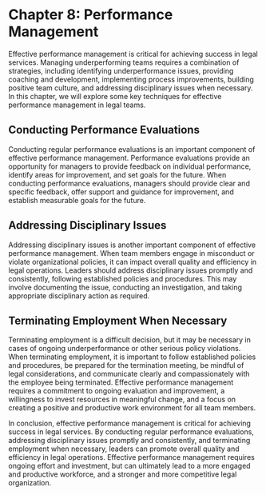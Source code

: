 Chapter 8: Performance Management
=================================

Effective performance management is critical for achieving success in legal services. Managing underperforming teams requires a combination of strategies, including identifying underperformance issues, providing coaching and development, implementing process improvements, building positive team culture, and addressing disciplinary issues when necessary. In this chapter, we will explore some key techniques for effective performance management in legal teams.

Conducting Performance Evaluations
----------------------------------

Conducting regular performance evaluations is an important component of effective performance management. Performance evaluations provide an opportunity for managers to provide feedback on individual performance, identify areas for improvement, and set goals for the future. When conducting performance evaluations, managers should provide clear and specific feedback, offer support and guidance for improvement, and establish measurable goals for the future.

Addressing Disciplinary Issues
------------------------------

Addressing disciplinary issues is another important component of effective performance management. When team members engage in misconduct or violate organizational policies, it can impact overall quality and efficiency in legal operations. Leaders should address disciplinary issues promptly and consistently, following established policies and procedures. This may involve documenting the issue, conducting an investigation, and taking appropriate disciplinary action as required.

Terminating Employment When Necessary
-------------------------------------

Terminating employment is a difficult decision, but it may be necessary in cases of ongoing underperformance or other serious policy violations. When terminating employment, it is important to follow established policies and procedures, be prepared for the termination meeting, be mindful of legal considerations, and communicate clearly and compassionately with the employee being terminated. Effective performance management requires a commitment to ongoing evaluation and improvement, a willingness to invest resources in meaningful change, and a focus on creating a positive and productive work environment for all team members.

In conclusion, effective performance management is critical for achieving success in legal services. By conducting regular performance evaluations, addressing disciplinary issues promptly and consistently, and terminating employment when necessary, leaders can promote overall quality and efficiency in legal operations. Effective performance management requires ongoing effort and investment, but can ultimately lead to a more engaged and productive workforce, and a stronger and more competitive legal organization.

